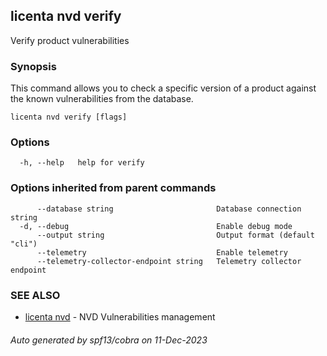 ## licenta nvd verify

Verify product vulnerabilities

### Synopsis

This command allows you to check a specific version of a product against the known vulnerabilities from the database.

```
licenta nvd verify [flags]
```

### Options

```
  -h, --help   help for verify
```

### Options inherited from parent commands

```
      --database string                       Database connection string
  -d, --debug                                 Enable debug mode
      --output string                         Output format (default "cli")
      --telemetry                             Enable telemetry
      --telemetry-collector-endpoint string   Telemetry collector endpoint
```

### SEE ALSO

* [licenta nvd](licenta_nvd.md)	 - NVD Vulnerabilities management

###### Auto generated by spf13/cobra on 11-Dec-2023
